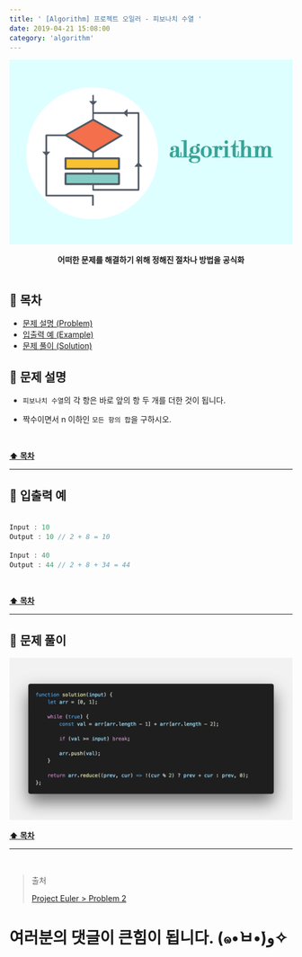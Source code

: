 ```yaml
---
title: ' [Algorithm] 프로젝트 오일러 - 피보나치 수열 '
date: 2019-04-21 15:08:00
category: 'algorithm'
---
```


![](../../../../assets/algorithm/algorithm.logo.png)

<center><strong>어떠한 문제를 해결하기 위해 정해진 절차나 방법을 공식화</strong></center>

<br />

## **💎 목차**
  * [문제 설명 (Problem)](#-문제-설명)
  * [입출력 예 (Example)](#-입출력-예)
  * [문제 풀이 (Solution)](#-문제-풀이)

## **📕 문제 설명**

- `피보나치 수열`의 각 항은 바로 앞의 항 두 개를 더한 것이 됩니다. 

- 짝수이면서 n 이하인 `모든 항의 합`을 구하시오.

<br />

**[⬆ 목차](#-목차)**

---

## **📙 입출력 예**

```js

Input : 10
Output : 10 // 2 + 8 = 10

Input : 40
Output : 44 // 2 + 8 + 34 = 44

```
<br />

**[⬆ 목차](#-목차)**

---

## **📘 문제 풀이**

![](../../../../assets/algorithm/euler/euler.2.solution.png)
<br />

**[⬆ 목차](#-목차)**

---

<br />

> 출처
>
> <a href="http://euler.synap.co.kr/prob_detail.php?id=2" target="_blank">Project Euler > Problem 2</a>

# 여러분의 댓글이 큰힘이 됩니다. (๑•̀ㅂ•́)و✧

